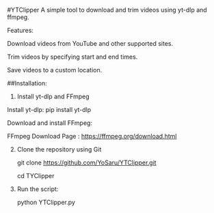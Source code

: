 #YTClipper
   A simple tool to download and trim videos using yt-dlp and ffmpeg.

   Features:
   
   Download videos from YouTube and other supported sites.
   
   Trim videos by specifying start and end times.
   
   Save videos to a custom location.


##Installation:
   1. Install yt-dlp and FFmpeg
   
   Install yt-dlp:
     pip install yt-dlp
   
   Download and install FFmpeg:
  
   FFmpeg Download Page : https://ffmpeg.org/download.html

   2. Clone the repository using Git

      git clone https://github.com/YoSaru/YTClipper.git

      cd TYClipper
      
         
   4. Run the script:
      
      python YTClipper.py





